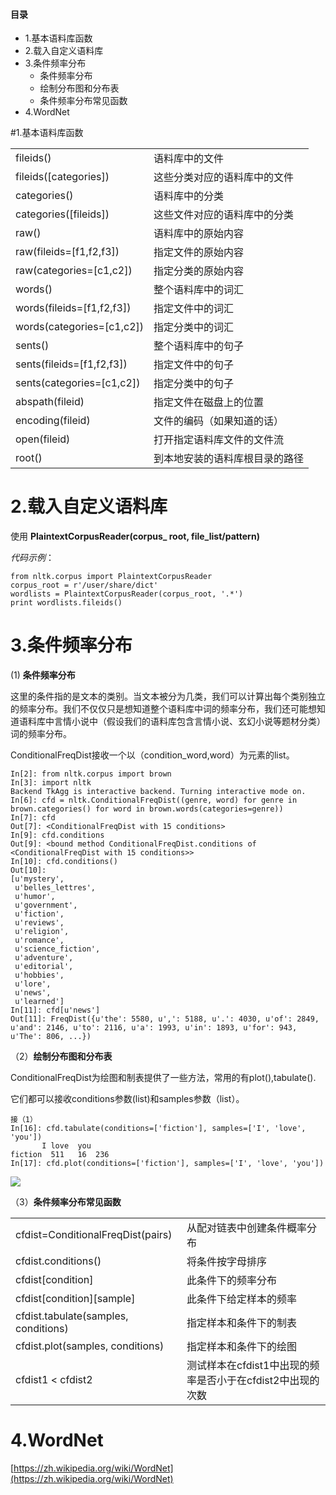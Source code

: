 #### 目录
- 1.基本语料库函数
- 2.载入自定义语料库
- 3.条件频率分布
	* 条件频率分布
	* 绘制分布图和分布表
	* 条件频率分布常见函数
- 4.WordNet

#1.基本语料库函数
<table>
<tr>
<td>fileids()</td>
<td>语料库中的文件</td>
</tr>
<tr>
<td>fileids([categories])</td>
<td>这些分类对应的语料库中的文件</td>
</tr>

<tr>
<td>categories()</td>
<td>语料库中的分类</td>
</tr>
<tr>
<td>categories([fileids])</td>
<td>这些文件对应的语料库中的分类</td>
</tr>

<tr>
<td>raw()</td>
<td>语料库中的原始内容</td>
</tr>
<tr>
<td>raw(fileids=[f1,f2,f3])</td>
<td>指定文件的原始内容</td>
</tr>
<tr>
<td>raw(categories=[c1,c2])</td>
<td>指定分类的原始内容</td>
</tr>

<tr>
<td>words()</td>
<td>整个语料库中的词汇</td>
</tr>
<tr>
<td>words(fileids=[f1,f2,f3])</td>
<td>指定文件中的词汇</td>
</tr>
<tr>
<td>words(categories=[c1,c2])</td>
<td>指定分类中的词汇</td>
</tr>

<tr>
<td>sents()</td>
<td>整个语料库中的句子</td>
</tr>
<tr>
<td>sents(fileids=[f1,f2,f3])</td>
<td>指定文件中的句子</td>
</tr>
<tr>
<td>sents(categories=[c1,c2])</td>
<td>指定分类中的句子</td>
</tr>

<tr>
<td>abspath(fileid)</td>
<td>指定文件在磁盘上的位置</td>
</tr>
<tr>
<td>encoding(fileid)</td>
<td>文件的编码（如果知道的话）</td>
</tr>
<tr>
<td>open(fileid)</td>
<td>打开指定语料库文件的文件流</td>
</tr>
<tr>
<td>root()</td>
<td>到本地安装的语料库根目录的路径</td>
</tr>
</table>

# 2.载入自定义语料库
使用 **PlaintextCorpusReader(corpus_ root, file_list/pattern)** 

*代码示例*：

	from nltk.corpus import PlaintextCorpusReader
	corpus_root = r'/user/share/dict'
	wordlists = PlaintextCorpusReader(corpus_root, '.*')
	print wordlists.fileids()

# 3.条件频率分布

(1) **条件频率分布**

这里的条件指的是文本的类别。当文本被分为几类，我们可以计算出每个类别独立的频率分布。我们不仅仅只是想知道整个语料库中词的频率分布，我们还可能想知道语料库中言情小说中（假设我们的语料库包含言情小说、玄幻小说等题材分类）词的频率分布。

ConditionalFreqDist接收一个以（condition_word,word）为元素的list。

	In[2]: from nltk.corpus import brown
	In[3]: import nltk
	Backend TkAgg is interactive backend. Turning interactive mode on.
	In[6]: cfd = nltk.ConditionalFreqDist((genre, word) for genre in brown.categories() for word in brown.words(categories=genre))
	In[7]: cfd
	Out[7]: <ConditionalFreqDist with 15 conditions>
	In[9]: cfd.conditions
	Out[9]: <bound method ConditionalFreqDist.conditions of <ConditionalFreqDist with 15 conditions>>
	In[10]: cfd.conditions()
	Out[10]: 
	[u'mystery',
	 u'belles_lettres',
	 u'humor',
	 u'government',
	 u'fiction',
	 u'reviews',
	 u'religion',
	 u'romance',
	 u'science_fiction',
	 u'adventure',
	 u'editorial',
	 u'hobbies',
	 u'lore',
	 u'news',
	 u'learned']
	In[11]: cfd[u'news']
	Out[11]: FreqDist({u'the': 5580, u',': 5188, u'.': 4030, u'of': 2849, u'and': 2146, u'to': 2116, u'a': 1993, u'in': 1893, u'for': 943, u'The': 806, ...})

（2）**绘制分布图和分布表**

ConditionalFreqDist为绘图和制表提供了一些方法，常用的有plot(),tabulate().

它们都可以接收conditions参数(list)和samples参数（list）。


	接（1）
	In[16]: cfd.tabulate(conditions=['fiction'], samples=['I', 'love', 'you'])
           I love  you 
	fiction  511   16  236 
	In[17]: cfd.plot(conditions=['fiction'], samples=['I', 'love', 'you'])

![](http://i.imgur.com/zNIF3s0.png)

（3）**条件频率分布常见函数**
<table>
<tr>
<td>cfdist=ConditionalFreqDist(pairs)</td>
<td>从配对链表中创建条件概率分布</td>
</tr>

<tr>
<td>cfdist.conditions()</td>
<td>将条件按字母排序</td>
</tr>

<tr>
<td>cfdist[condition]</td>
<td>此条件下的频率分布</td>
</tr>

<tr>
<td>cfdist[condition][sample]</td>
<td>此条件下给定样本的频率</td>
</tr>

<tr>
<td>cfdist.tabulate(samples, conditions)</td>
<td>指定样本和条件下的制表</td>
</tr>

<tr>
<td>cfdist.plot(samples, conditions)</td>
<td>指定样本和条件下的绘图</td>
</tr>

<tr>
<td>cfdist1 < cfdist2</td>
<td>测试样本在cfdist1中出现的频率是否小于在cfdist2中出现的次数</td>
</tr>
</table>

# 4.WordNet
[https://zh.wikipedia.org/wiki/WordNet](https://zh.wikipedia.org/wiki/WordNet)

